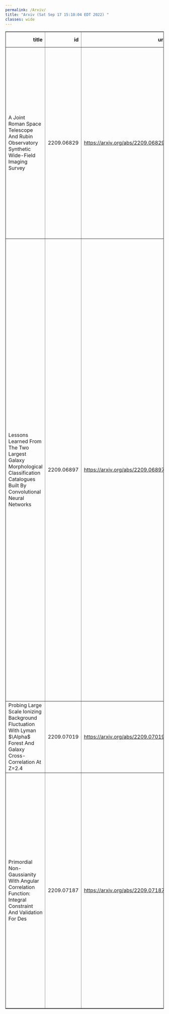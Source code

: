 ```yaml
---
permalink: /Arxiv/
title: "Arxiv (Sat Sep 17 15:10:04 EDT 2022) "
classes: wide
---
```

<table border="1" class="dataframe">
  <thead>
    <tr style="text-align: right;">
      <th>title</th>
      <th>id</th>
      <th>url</th>
      <th>authors</th>
      <th>Local Authors</th>
    </tr>
  </thead>
  <tbody>
    <tr>
      <td>A Joint Roman Space Telescope And Rubin Observatory Synthetic Wide-Field   Imaging Survey</td>
      <td>2209.06829</td>
      <td><a href="https://arxiv.org/abs/2209.06829" target="_blank">https://arxiv.org/abs/2209.06829</a></td>
      <td>M. A. Troxel, C. Lin, A. Park, C. Hirata, R. Mandelbaum, M. Jarvis, A. Choi, J. Givans, M. Higgins, B. Sanchez, M. Yamamoto, H. Awan, J. Chiang, O. Dore, C. W. Walter, T. Zhang, J. Cohen-Tanugi, E. Gawiser, A. Hearin, K. Heitmann, M. Ishak, E. Kovacs, Y. -Y. Mao, M. Wood-Vasey, The Lsst Dark Energy Science Collaboration</td>
      <td>Chris Hirata</td>
    </tr>
    <tr>
      <td>Lessons Learned From The Two Largest Galaxy Morphological Classification   Catalogues Built By Convolutional Neural Networks</td>
      <td>2209.06897</td>
      <td><a href="https://arxiv.org/abs/2209.06897" target="_blank">https://arxiv.org/abs/2209.06897</a></td>
      <td>Ting-Yun Cheng, H. Domínguez Sánchez, J. Vega-Ferrero, C. J. Conselice, M. Siudek, A. Aragón-Salamanca, M. Bernardi, R. Cooke, L. Ferreira, M. Huertas-Company, J. Krywult, A. Palmese, A. Pieres, A. A. Plazas Malagón, A. Carnero Rosell, D. Gruen, D. Thomas, D. Bacon, D. Brooks, D. J. James, D. L. Hollowood, D. Friedel, E. Suchyta, E. Sanchez, F. Menanteau, F. Paz-Chinchón, G. Gutierrez, G. Tarle, I. Sevilla-Noarbe, I. Ferrero, J. Annis, J. Frieman, J. García-Bellido, J. Mena-Fernández, K. Honscheid, K. Kuehn, L. N. Da Costa, M. Gatti, M. Raveri, M. E. S. Pereira, M. Rodriguez-Monroy, M. Smith, M. Carrasco Kind, M. Aguena, M. E. C. Swanson, N. Weaverdyck, P. Doel, R. Miquel, R. L. C. Ogando, R. A. Gruendl, S. Allam, S. R. Hinton, S. Dodelson, S. Bocquet, S. Desai, S. Everett, V. Scarpine</td>
      <td>Klaus Honscheid, Michael Rizzo Smith</td>
    </tr>
    <tr>
      <td>Probing Large Scale Ionizing Background Fluctuation With Lyman $\Alpha$   Forest And Galaxy Cross-Correlation At Z=2.4</td>
      <td>2209.07019</td>
      <td><a href="https://arxiv.org/abs/2209.07019" target="_blank">https://arxiv.org/abs/2209.07019</a></td>
      <td>Heyang Long, Christopher M. Hirata</td>
      <td>Heyang Long</td>
    </tr>
    <tr>
      <td>Primordial Non-Gaussianity With Angular Correlation Function: Integral   Constraint And Validation For Des</td>
      <td>2209.07187</td>
      <td><a href="https://arxiv.org/abs/2209.07187" target="_blank">https://arxiv.org/abs/2209.07187</a></td>
      <td>Walter Riquelme, Santiago Avila, Juan Garcia-Bellido, Anna Porredon, Ismael Ferrero, Kwan Chuen Chan, Rogerio Rosenfeld, Hugo Camacho, Adrian G. Adame, Aurelio Carnero Rosell, Martin Crocce, Juan De Vicente, Tim Eifler, Jack Elvin-Poole, Xiao Fang, Elisabeth Krause, Martin Rodriguez Monroy, Ashley J. Ross, Eusebio Sanchez, Ignacio Sevilla</td>
      <td>Anna Porredon, Ashley Ross, Jack Elvin-Poole</td>
    </tr>
  </tbody>
</table>